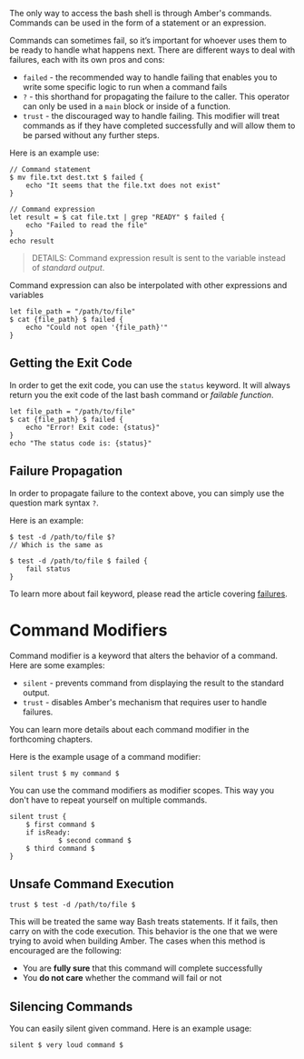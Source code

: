 The only way to access the bash shell is through Amber's commands. Commands can be used in the form of a statement or an expression.

Commands can sometimes fail, so it’s important for whoever uses them to be ready to handle what happens next. There are different ways to deal with failures, each with its own pros and cons:
- `failed` - the recommended way to handle failing that enables you to write some specific logic to run when a command fails
- `?` - this shorthand for propagating the failure to the caller. This operator can only be used in a `main` block or inside of a function.
- `trust` - the discouraged way to handle failing. This modifier will treat commands as if they have completed successfully and will allow them to be parsed without any further steps.

Here is an example use:

```ab
// Command statement
$ mv file.txt dest.txt $ failed {
	echo "It seems that the file.txt does not exist"
}

// Command expression
let result = $ cat file.txt | grep "READY" $ failed {
    echo "Failed to read the file"
}
echo result
```

> DETAILS: Command expression result is sent to the variable instead of _standard output_.

Command expression can also be interpolated with other expressions and variables

```ab
let file_path = "/path/to/file"
$ cat {file_path} $ failed {
	echo "Could not open '{file_path}'"
}
```

## Getting the Exit Code

In order to get the exit code, you can use the `status` keyword. It will always return you the exit code of the last bash command or *failable function*.

```ab
let file_path = "/path/to/file"
$ cat {file_path} $ failed {
	echo "Error! Exit code: {status}"
}
echo "The status code is: {status}"
```

## Failure Propagation

In order to propagate failure to the context above, you can simply use the question mark syntax `?`.

Here is an example:

```ab
$ test -d /path/to/file $?
// Which is the same as

$ test -d /path/to/file $ failed {
	fail status
}
```

To learn more about fail keyword, please read the article covering [failures](/basic_syntax/functions#failing).

# Command Modifiers

Command modifier is a keyword that alters the behavior of a command. Here are some examples:
- `silent` - prevents command from displaying the result to the standard output.
- `trust` - disables Amber's mechanism that requires user to handle failures.

You can learn more details about each command modifier in the forthcoming chapters.

Here is the example usage of a command modifier:

```ab
silent trust $ my command $
```

You can use the command modifiers as modifier scopes. This way you don't have to repeat yourself on multiple commands.

```ab
silent trust {
	$ first command $
	if isReady:
        	$ second command $
	$ third command $
}
```

## Unsafe Command Execution

```ab
trust $ test -d /path/to/file $
```

This will be treated the same way Bash treats statements. If it fails, then carry on with the code execution. This behavior is the one that we were trying to avoid when building Amber. The cases when this method is encouraged are the following:

- You are **fully sure** that this command will complete successfully
- You **do not care** whether the command will fail or not

## Silencing Commands

You can easily silent given command. Here is an example usage:

```ab
silent $ very loud command $
```
